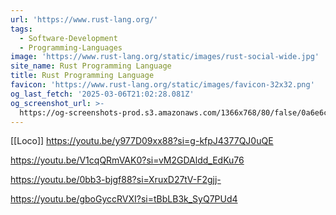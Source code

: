 ```yaml
---
url: 'https://www.rust-lang.org/'
tags:
  - Software-Development
  - Programming-Languages
image: 'https://www.rust-lang.org/static/images/rust-social-wide.jpg'
site_name: Rust Programming Language
title: Rust Programming Language
favicon: 'https://www.rust-lang.org/static/images/favicon-32x32.png'
og_last_fetch: '2025-03-06T21:02:28.081Z'
og_screenshot_url: >-
  https://og-screenshots-prod.s3.amazonaws.com/1366x768/80/false/0a6e6cc20c9ad8d6e91cb53f89a46e677cde6d53f520bf1f83ce318069de8e40.jpeg
---
```


[[Loco]]
https://youtu.be/y977D09xx88?si=g-kfpJ4377QJ0uQE

https://youtu.be/V1cqQRmVAK0?si=vM2GDAldd_EdKu76

https://youtu.be/0bb3-bjgf88?si=XruxD27tV-F2gjj-

https://youtu.be/gboGyccRVXI?si=tBbLB3k_SyQ7PUd4
